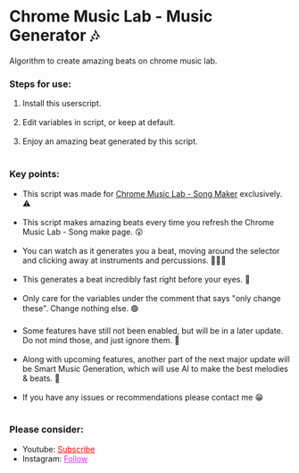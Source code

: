 # Chrome Music Lab - Music Generator 🎶
Algorithm to create amazing beats on chrome music lab.


<h3>Steps for use: </h3>
<ol style="margin-bottom:10px;">
<li>Install this userscript.</li><br>
<li>Edit variables in script, or keep at default.</li><br>
<li>Enjoy an amazing beat generated by this script.</li><br>
</ol>


<h3>Key points:</h3>
<ul style="margin-bottom:10px;">
<li>This script was made for <a href="https://musiclab.chromeexperiments.com/Song-Maker/">Chrome Music Lab - Song Maker</a> exclusively. ⚠</li><br>
<li>This script makes amazing beats every time you refresh the Chrome Music Lab - Song make page. 😲</li><br>
<li>You can watch as it generates you a beat, moving around the selector and clicking away at instruments and percussions. 🎷🥁🎹</li><br>
<li>This generates a beat incredibly fast right before your eyes. 👀</li><br>
<li>Only care for the variables under the comment that says "only change these". Change nothing else. 🟢</li><br>
<li>Some features have still not been enabled, but will be in a later update. Do not mind those, and just ignore them. 🔴</li><br>
<li>Along with upcoming features, another part of the next major update will be Smart Music Generation, which will use AI to make the best melodies & beats. 🤖</li><br>
<li>If you have any issues or recommendations please contact me 😁</li><br>
</ul>
<h3>Please consider:</h3>
<ul>
<li>Youtube:  <a style="color:red;" target="_Blank" href="https://www.youtube.com/channel/UCinBnZ2BKAbCKA1w9lmFd0w">Subscribe</a></li>
<li>Instagram:  <a style="color:#dc2ef0;" target="_Blank" href="https://www.instagram.com/nyc.geahad.codes/">Follow</a></li>
</ul>
